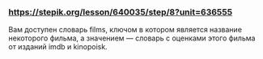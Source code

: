 ### https://stepik.org/lesson/640035/step/8?unit=636555
Вам доступен словарь films, ключом в котором является название 
некоторого фильма, а значением — словарь с оценками этого фильма от изданий imdb и kinopoisk.
